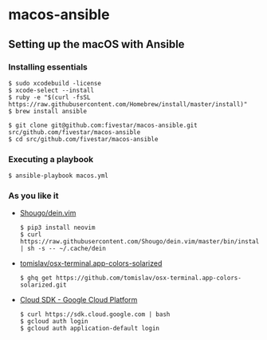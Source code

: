 # macos-ansible

## Setting up the macOS with Ansible

### Installing essentials

```console
$ sudo xcodebuild -license
$ xcode-select --install
$ ruby -e "$(curl -fsSL https://raw.githubusercontent.com/Homebrew/install/master/install)"
$ brew install ansible
```

```console
$ git clone git@github.com:fivestar/macos-ansible.git src/github.com/fivestar/macos-ansible
$ cd src/github.com/fivestar/macos-ansible
```

### Executing a playbook

```console
$ ansible-playbook macos.yml
```

### As you like it

* [Shougo/dein.vim](https://github.com/Shougo/dein.vim)
    ```console
    $ pip3 install neovim
    $ curl https://raw.githubusercontent.com/Shougo/dein.vim/master/bin/installer.sh | sh -s -- ~/.cache/dein
    ```

* [tomislav/osx-terminal.app-colors-solarized](https://github.com/tomislav/osx-terminal.app-colors-solarized)
    ```console
    $ ghq get https://github.com/tomislav/osx-terminal.app-colors-solarized.git
    ```

* [Cloud SDK - Google Cloud Platform](https://cloud.google.com/sdk/downloads#interactive)
    ```console
    $ curl https://sdk.cloud.google.com | bash
    $ gcloud auth login
    $ gcloud auth application-default login
    ```
